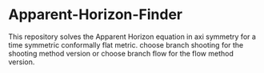 # Apparent-Horizon-Finder
This repository solves the Apparent Horizon equation in axi symmetry for a time symmetric conformally flat metric.
choose branch shooting for the shooting method version or choose branch flow for the flow method version.